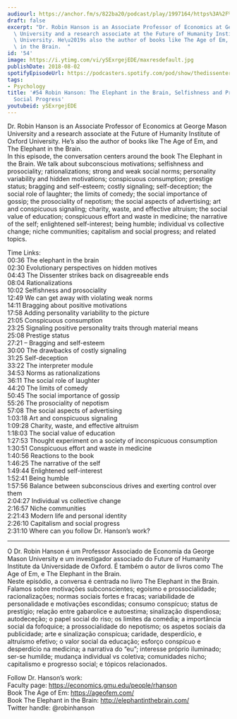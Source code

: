 ```yaml
---
audiourl: https://anchor.fm/s/822ba20/podcast/play/1997164/https%3A%2F%2Fd3ctxlq1ktw2nl.cloudfront.net%2Fproduction%2F2018-11-28%2F7648429-44100-2-356c336e4e5a4.m4a
draft: false
excerpt: "Dr. Robin Hanson is an Associate Professor of Economics at George Mason\
  \ University and a research associate at the Future of Humanity Institute of Oxford\
  \ University. He\u2019s also the author of books like The Age of Em, and The Elephant\
  \ in the Brain.  "
id: '54'
image: https://i.ytimg.com/vi/ySExrgejEDE/maxresdefault.jpg
publishDate: 2018-08-02
spotifyEpisodeUrl: https://podcasters.spotify.com/pod/show/thedissenter/episodes/54-Robin-Hanson-The-Elephant-in-the-Brain--Selfishness-and-Prosociality--Social-Progress-e2retc
tags:
- Psychology
title: '#54 Robin Hanson: The Elephant in the Brain, Selfishness and Prosociality,
  Social Progress'
youtubeid: ySExrgejEDE
---
```

<div class="timelinks">

Dr. Robin Hanson is an Associate Professor of Economics at George Mason University and a research associate at the Future of Humanity Institute of Oxford University. He’s also the author of books like The Age of Em, and The Elephant in the Brain.  
In this episode, the conversation centers around the book The Elephant in the Brain. We talk about subconscious motivations; selfishness and prosociality; rationalizations; strong and weak social norms; personality variability and hidden motivations; conspicuous consumption; prestige status; bragging and self-esteem; costly signaling; self-deception; the social role of laughter; the limits of comedy; the social importance of gossip; the prosociality of nepotism; the social aspects of advertising; art and conspicuous signaling; charity, waste, and effective altruism; the social value of education; conspicuous effort and waste in medicine; the narrative of the self; enlightened self-interest; being humble; individual vs collective change; niche communities; capitalism and social progress; and related topics.

Time Links:  
<time>00:36</time> The elephant in the brain  
<time>02:30</time> Evolutionary perspectives on hidden motives  
<time>04:43</time> The Dissenter strikes back on disagreeable ends  
<time>08:04</time> Rationalizations  
<time>10:02</time> Selfishness and prosociality  
<time>12:49</time> We can get away with violating weak norms  
<time>14:11</time> Bragging about positive motivations  
<time>17:58</time> Adding personality variability to the picture  
<time>21:05</time> Conspicuous consumption  
<time>23:25</time> Signaling positive personality traits through material means  
<time>25:08</time> Prestige status  
<time>27:21</time> – Bragging and self-esteem  
<time>30:00</time> The drawbacks of costly signaling  
<time>31:25</time> Self-deception  
<time>33:22</time> The interpreter module  
<time>34:53</time> Norms as rationalizations  
<time>36:11</time> The social role of laughter  
<time>44:20</time> The limits of comedy  
<time>50:45</time> The social importance of gossip  
<time>55:26</time> The prosociality of nepotism  
<time>57:08</time> The social aspects of advertising  
<time>1:03:18</time> Art and conspicuous signaling  
<time>1:09:28</time> Charity, waste, and effective altruism  
<time>1:18:03</time> The social value of education  
<time>1:27:53</time> Thought experiment on a society of inconspicuous consumption  
<time>1:30:51</time> Conspicuous effort and waste in medicine  
<time>1:40:56</time> Reactions to the book  
<time>1:46:25</time> The narrative of the self  
<time>1:49:44</time> Enlightened self-interest  
<time>1:52:41</time> Being humble  
<time>1:57:56</time> Balance between subconscious drives and exerting control over them  
<time>2:04:27</time> Individual vs collective change  
<time>2:16:57</time> Niche communities  
<time>2:21:43</time> Modern life and personal identity  
<time>2:26:10</time> Capitalism and social progress  
<time>2:31:10</time> Where can you follow Dr. Hanson’s work?  

---

O Dr. Robin Hanson é um Professor Associado de Economia da George Mason University e um investigador associado do Future of Humanity Institute da Universidade de Oxford. É também o autor de livros como The Age of Em, e The Elephant in the Brain.  
Neste episódio, a conversa é centrada no livro The Elephant in the Brain. Falamos sobre motivações subconscientes; egoísmo e prossocialidade; racionalizações; normas sociais fortes e fracas; variabilidade de personalidade e motivações escondidas; consumo conspícuo; status de prestígio; relação entre gabarolice e autoestima; sinalização dispendiosa; autodeceção; o papel social do riso; os limites da comédia; a importância social da fofoquice; a prossocialidade do nepotismo; os aspetos sociais da publicidade; arte e sinalização conspícua; caridade, desperdício, e altruísmo efetivo; o valor social da educação; esforço conspícuo e desperdício na medicina; a narrativa do “eu”; interesse próprio iluminado; ser-se humilde; mudança individual vs coletiva; comunidades nicho; capitalismo e progresso social; e tópicos relacionados.

Follow Dr. Hanson’s work:  
Faculty page: https://economics.gmu.edu/people/rhanson  
Book The Age of Em: https://ageofem.com/  
Book The Elephant in the Brain: http://elephantinthebrain.com/  
Twitter handle: @robinhanson
</div>

